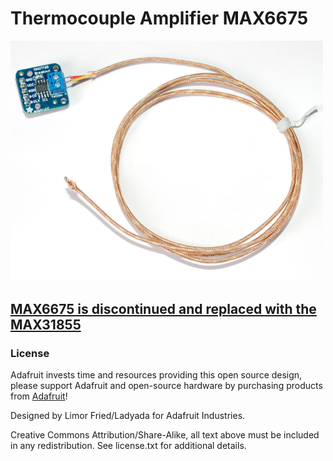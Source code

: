 # Thermocouple Amplifier MAX6675

<img src="assets/board.jpg?raw=true" width="500px">

## [MAX6675 is discontinued and replaced with the MAX31855](https://www.adafruit.com/product/269)

### License

Adafruit invests time and resources providing this open source design, please support Adafruit and open-source hardware by purchasing products from [Adafruit](https://www.adafruit.com)!

Designed by Limor Fried/Ladyada for Adafruit Industries.

Creative Commons Attribution/Share-Alike, all text above must be included in any redistribution. See license.txt for additional details.
